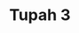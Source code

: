 ---
title: 'Tupah 3'
description: ''
credit: 'Place Holder'
style: 'Modern'
project: 'Tupah'
type: 'photo'
pathToImage: '/gallery/tupah-3.jpg'
alt: 'Tupah 3'
width: '2160'
height: '1434'
...
